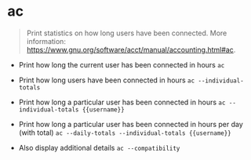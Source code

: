 # ac
> Print statistics on how long users have been connected.
> More information: <https://www.gnu.org/software/acct/manual/accounting.html#ac>.

- Print how long the current user has been connected in hours
`ac`

- Print how long users have been connected in hours
`ac --individual-totals`

- Print how long a particular user has been connected in hours
`ac --individual-totals {{username}}`

- Print how long a particular user has been connected in hours per day (with total)
`ac --daily-totals --individual-totals {{username}}`

- Also display additional details
`ac --compatibility`
